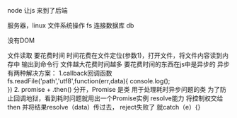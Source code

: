 node 让js 来到了后端

服务器，linux
文件系统操作 fs
连接数据库 db

没有DOM

文件读取 要花费时间 时间花费在文件定位(参数1)，打开文件，将文件内容读到内存中 输出到命令行 文件越大花费时间越多  要花费时间的东西在js中是异步的 
          异步有两种解决方案：
                1.callback回调函数  fs.readFile('path','utf8',function(err,data){
                 console.log();   
                })
                2. promise + .then() 
                    分开，Promise 是类 用于处理耗时异步问题的类 为了防止回调地狱，看到耗时问题就用出一个Promise实例
                    resolve能力 将控制权交给then 并将结果resolve（data）传过去， reject失败了 就catch（e）{}